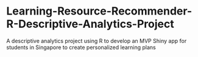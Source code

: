 # Learning-Resource-Recommender-R-Descriptive-Analytics-Project
A descriptive analytics project using R to develop an MVP Shiny app for students in Singapore to create personalized learning plans
